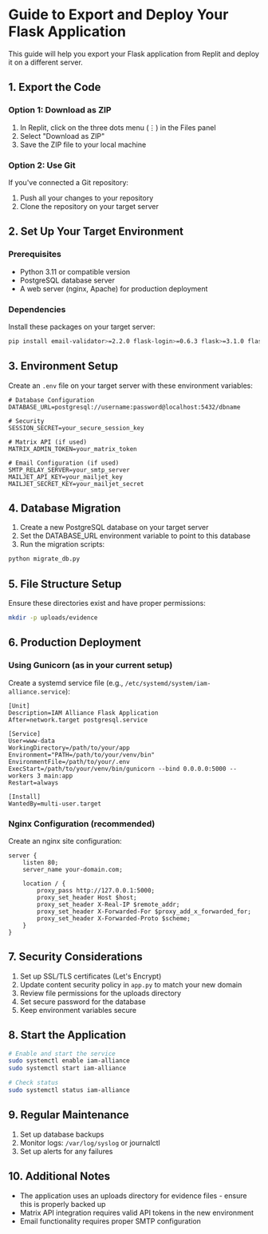 # Guide to Export and Deploy Your Flask Application

This guide will help you export your Flask application from Replit and deploy it on a different server.

## 1. Export the Code

### Option 1: Download as ZIP
1. In Replit, click on the three dots menu (⋮) in the Files panel
2. Select "Download as ZIP"
3. Save the ZIP file to your local machine

### Option 2: Use Git
If you've connected a Git repository:
1. Push all your changes to your repository
2. Clone the repository on your target server

## 2. Set Up Your Target Environment

### Prerequisites
- Python 3.11 or compatible version
- PostgreSQL database server
- A web server (nginx, Apache) for production deployment

### Dependencies
Install these packages on your target server:

```bash
pip install email-validator>=2.2.0 flask-login>=0.6.3 flask>=3.1.0 flask-sqlalchemy>=3.1.1 gunicorn>=23.0.0 psycopg2-binary>=2.9.10 flask-wtf>=1.2.2 sqlalchemy>=2.0.40 werkzeug>=3.1.3 wtforms>=3.2.1 markupsafe>=3.0.2 requests>=2.32.3 sendgrid>=6.11.0 flask-limiter>=3.12
```

## 3. Environment Setup

Create an `.env` file on your target server with these environment variables:

```
# Database Configuration
DATABASE_URL=postgresql://username:password@localhost:5432/dbname

# Security
SESSION_SECRET=your_secure_session_key

# Matrix API (if used)
MATRIX_ADMIN_TOKEN=your_matrix_token

# Email Configuration (if used)
SMTP_RELAY_SERVER=your_smtp_server
MAILJET_API_KEY=your_mailjet_key
MAILJET_SECRET_KEY=your_mailjet_secret
```

## 4. Database Migration

1. Create a new PostgreSQL database on your target server
2. Set the DATABASE_URL environment variable to point to this database
3. Run the migration scripts:

```bash
python migrate_db.py
```

## 5. File Structure Setup

Ensure these directories exist and have proper permissions:
```bash
mkdir -p uploads/evidence
```

## 6. Production Deployment

### Using Gunicorn (as in your current setup)
Create a systemd service file (e.g., `/etc/systemd/system/iam-alliance.service`):

```
[Unit]
Description=IAM Alliance Flask Application
After=network.target postgresql.service

[Service]
User=www-data
WorkingDirectory=/path/to/your/app
Environment="PATH=/path/to/your/venv/bin"
EnvironmentFile=/path/to/your/.env
ExecStart=/path/to/your/venv/bin/gunicorn --bind 0.0.0.0:5000 --workers 3 main:app
Restart=always

[Install]
WantedBy=multi-user.target
```

### Nginx Configuration (recommended)
Create an nginx site configuration:

```
server {
    listen 80;
    server_name your-domain.com;

    location / {
        proxy_pass http://127.0.0.1:5000;
        proxy_set_header Host $host;
        proxy_set_header X-Real-IP $remote_addr;
        proxy_set_header X-Forwarded-For $proxy_add_x_forwarded_for;
        proxy_set_header X-Forwarded-Proto $scheme;
    }
}
```

## 7. Security Considerations

1. Set up SSL/TLS certificates (Let's Encrypt)
2. Update content security policy in `app.py` to match your new domain
3. Review file permissions for the uploads directory
4. Set secure password for the database
5. Keep environment variables secure

## 8. Start the Application

```bash
# Enable and start the service
sudo systemctl enable iam-alliance
sudo systemctl start iam-alliance

# Check status
sudo systemctl status iam-alliance
```

## 9. Regular Maintenance

1. Set up database backups
2. Monitor logs: `/var/log/syslog` or journalctl
3. Set up alerts for any failures

## 10. Additional Notes

- The application uses an uploads directory for evidence files - ensure this is properly backed up
- Matrix API integration requires valid API tokens in the new environment
- Email functionality requires proper SMTP configuration